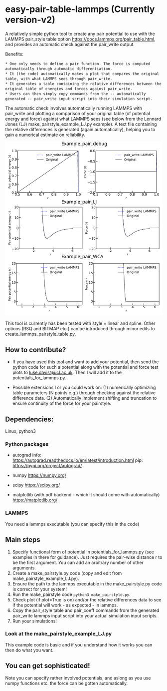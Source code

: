 # easy-pair-table-lammps (Currently version-v2)
A relatively simple python tool to create any pair potential to use with the LAMMPS pair_style table option https://docs.lammps.org/pair_table.html, and provides an automatic check against the pair_write output.

Benefits:

    * One only needs to define a pair function. The force is computed automatically through automatic differentiation.
    * It (the code) automatically makes a plot that compares the original table, with what LAMMPS sees through pair_write.
    * It generates a table containing the relative differences between the original table of energies and forces against pair_write.
    * Users can then simply copy commands from the -- automatically generated -- pair_write input script into their simulation script.


The automatic check involves automatically running LAMMPS with pair_write and plotting a comparison of your original table (of potential energy and force) against what LAMMPS sees (see below from the Lennard Jones (LJ) make_pairstyle_example_LJ.py example). A text file containing the relative differences is generated (again automatically), helping you to gain a numerical estimate on reliability.

![Plot](Examples.png?raw=true "Title")

This tool is currently has been tested with style = linear and spline. Other options (RSQ and BITMAP etc.) can be introduced through minor edits to create_lammps_pairstyle_table.py.

## How to contribute?

* If you have used this tool and want to add your potential, then send  the python code for such a potential along with the potential and force test plots to luke.davis@ucl.ac.uk. Then I will add it to the potentials_for_lammps.py.

* Possible extensions I or you could work on: (1) numerically optimizing table parameters (N points e.g.) through checking against the relative difference data. (2) Automatically implement shifting and truncation to ensure continuity of the force for your pairstyle.

## Dependencies:
Linux, python3
### Python packages
* autograd  info: https://autograd.readthedocs.io/en/latest/introduction.html pip: https://pypi.org/project/autograd/

* numpy https://numpy.org/

* scipy https://scipy.org/

* matplotlib (with pdf backend - which it should come with automatically) https://matplotlib.org/

### LAMMPS
You need a lammps executable (you can specify this in the code)

## Main steps

1. Specify functional form of potential in potentials_for_lammps.py (see examples in there for guidance). Just requires the pair-wise distance r to be the first argument. You can add an arbitrary number of other arguments.
2. Create a make_pairstyle.py code (copy and edit from make_pairstyle_example_LJ.py).
3. Ensure the path to the lammps executable in the make_pairstyle.py code is correct for your system!
4. Run the make_pairstyle code `python3 make_pairstyle.py`.
5. Check plot (if plot=True is on) and/or the relative differences data to see if the potential will work - as expected - in lammps.
6. Copy the pair_style table and pair_coeff commands from the generated pair_write lammps input script into your actual simulation input scripts.
7. Run your simulations!

### Look at the make_pairstyle_example_LJ.py

This example code is basic and if you understand how it works you can then do what you want.

## You can get sophisticated!

Note you can specify rather involved potentials, and aslong as you use numpy functions etc. the force can be gotten automatically.
